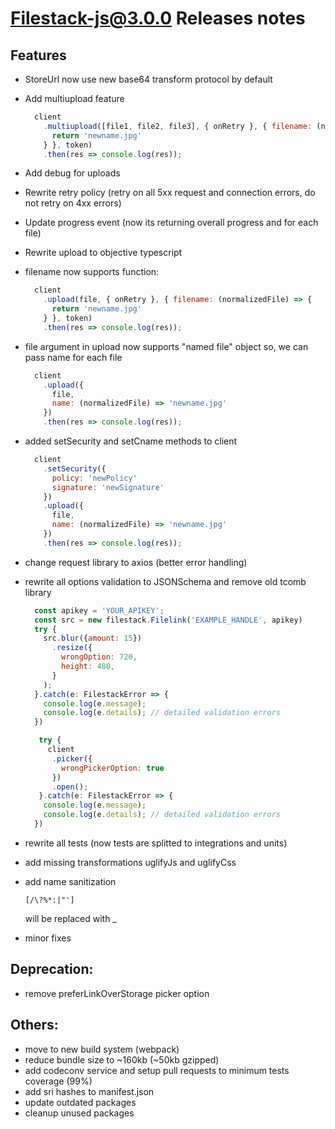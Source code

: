 # Filestack-js@3.0.0 Releases notes

## Features
- StoreUrl now use new base64 transform protocol by default
- Add multiupload feature
  ```js
    client
      .multiupload([file1, file2, file3], { onRetry }, { filename: (normalizedFile) => {
        return 'newname.jpg'
      } }, token)
      .then(res => console.log(res));
  ```
- Add debug for uploads
- Rewrite retry policy (retry on all 5xx request and connection errors, do not retry on 4xx errors)
- Update progress event (now its returning overall progress and for each file)
- Rewrite upload to objective typescript
- filename now supports function: 
  ```js
    client
      .upload(file, { onRetry }, { filename: (normalizedFile) => {
        return 'newname.jpg'
      } }, token)
      .then(res => console.log(res));
  ```
- file argument in upload now supports "named file" object so, we can pass name for each file
  ```js
    client
      .upload({
        file,
        name: (normalizedFile) => 'newname.jpg'
      })
      .then(res => console.log(res));
  ```
- added setSecurity and setCname methods to client
  
  ```js
    client
      .setSecurity({
        policy: 'newPolicy'
        signature: 'newSignature'
      })
      .upload({
        file,
        name: (normalizedFile) => 'newname.jpg'
      })
      .then(res => console.log(res));
  ```
- change request library to axios (better error handling)
- rewrite all options validation to JSONSchema and remove old tcomb library
  ```js
    const apikey = 'YOUR_APIKEY';
    const src = new filestack.Filelink('EXAMPLE_HANDLE', apikey)
    try {
      src.blur({amount: 15})
        .resize({
          wrongOption: 720,
          height: 480,
        }
      );
    }.catch(e: FilestackError => {
      console.log(e.message);
      console.log(e.details); // detailed validation errors
    })

  ```

  ```js
     try {
       client
        .picker({
          wrongPickerOption: true
        })
        .open();
     }.catch(e: FilestackError => {
      console.log(e.message);
      console.log(e.details); // detailed validation errors
    })

  ```
- rewrite all tests (now tests are splitted to integrations and units)
- add missing transformations uglifyJs and uglifyCss
- add name sanitization
  ```
  [/\?%*:|"'] 
  ```
  will be replaced with _
- minor fixes

## Deprecation: 
- remove preferLinkOverStorage picker option
  
## Others:
- move to new build system (webpack)
- reduce bundle size to ~160kb (~50kb gzipped)
- add codeconv service and setup pull requests to minimum tests coverage (99%)
- add sri hashes to manifest.json
- update outdated packages
- cleanup unused packages

